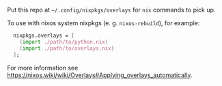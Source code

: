 Put this repo at `~/.config/nixpkgs/overlays` for `nix` commands to pick up.

To use with nixos system nixpkgs (e. g. `nixos-rebuild`), for example:

```nix
  nixpkgs.overlays = [
    (import ./path/to/python.nix)
    (import ./path/to/overlays.nix)
  ];
```

For more information see https://nixos.wiki/wiki/Overlays#Applying_overlays_automatically.
